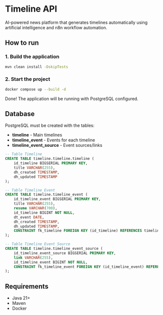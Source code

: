 # Timeline API

AI-powered news platform that generates timelines automatically using artificial intelligence and n8n workflow automation.

## How to run

### 1. Build the application
```bash
mvn clean install -DskipTests
```

### 2. Start the project
```bash
docker compose up --build -d
```

Done! The application will be running with PostgreSQL configured.

## Database

PostgreSQL must be created with the tables:

- **timeline** - Main timelines
- **timeline_event** - Events for each timeline  
- **timeline_event_source** - Event sources/links

```sql
-- Table Timeline
CREATE TABLE timeline.timeline.timeline (
    id_timeline BIGSERIAL PRIMARY KEY,
    title VARCHAR(255),
    dh_created TIMESTAMP,
    dh_updated TIMESTAMP
);

-- Table Timeline Event
CREATE TABLE timeline.timeline_event (
    id_timeline_event BIGSERIAL PRIMARY KEY,
    title VARCHAR(255),
    resume VARCHAR(700),
    id_timeline BIGINT NOT NULL,
    dt_event DATE,
    dh_created TIMESTAMP,
    dh_updated TIMESTAMP,
    CONSTRAINT fk_timeline FOREIGN KEY (id_timeline) REFERENCES timeline.timeline (id_timeline) ON DELETE CASCADE
);

-- Table Timeline Event Source
CREATE TABLE timeline.timeline_event_source (
    id_timeline_event_source BIGSERIAL PRIMARY KEY,
    link VARCHAR(255),
    id_timeline_event BIGINT NOT NULL,
    CONSTRAINT fk_timeline_event FOREIGN KEY (id_timeline_event) REFERENCES timeline.timeline_event (id_timeline_event) ON DELETE CASCADE
);
```

## Requirements

- Java 21+
- Maven
- Docker
